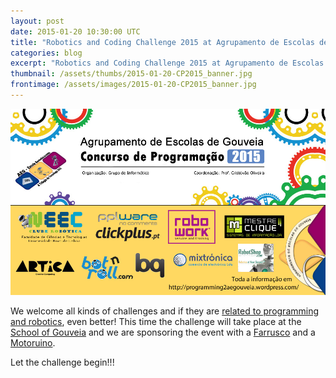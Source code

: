 ```yaml
---
layout: post
date: 2015-01-20 10:30:00 UTC
title: "Robotics and Coding Challenge 2015 at Agrupamento de Escolas de Gouveia"
categories: blog
excerpt: "Robotics and Coding Challenge 2015 at Agrupamento de Escolas de Gouveia"
thumbnail: /assets/thumbs/2015-01-20-CP2015_banner.jpg
frontimage: /assets/images/2015-01-20-CP2015_banner.jpg
---
```


![](/assets/images/2015-01-20-CP2015_banner.jpg)

We welcome all kinds of challenges and if they are [related to programming and robotics][1], even better! This time the challenge will take place at the [School of Gouveia][2] and we are sponsoring the event with a [Farrusco][3] and a [Motoruino][4].

Let the challenge begin!!!

[1]: https://programming2aegouveia.wordpress.com/
[2]: http://www.esgouveia.pt/
[3]: http://artica.cc/projects/education/2014/03/18/farrusco.html
[4]: http://artica.cc/projects/education/2014/03/18/motoruino.html
